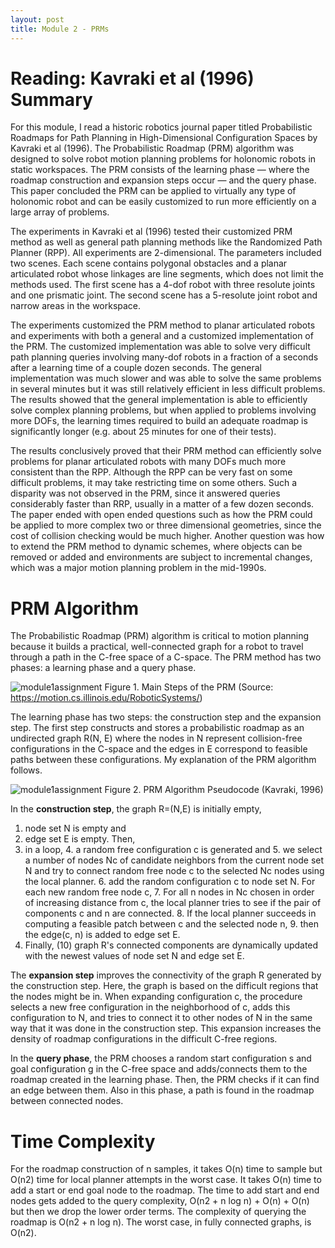 ```yaml
---
layout: post
title: Module 2 - PRMs
---
```


# Reading: Kavraki et al (1996) Summary

For this module, I read a historic robotics journal paper titled Probabilistic Roadmaps for Path Planning in High-Dimensional Configuration Spaces by Kavraki et al (1996). The Probabilistic Roadmap (PRM) algorithm was designed to solve robot motion planning problems for holonomic robots in static workspaces. The PRM consists of the learning phase — where the roadmap construction and expansion steps occur — and the query phase. This paper concluded the PRM can be applied to virtually any type of holonomic robot and can be easily customized to run more efficiently on a large array of problems. <br>

The experiments in Kavraki et al (1996) tested their customized PRM method as well as general path planning methods like the Randomized Path Planner (RPP). All experiments are 2-dimensional. The parameters included two scenes. Each scene contains polygonal obstacles and a planar articulated robot whose linkages are line segments, which does not limit the methods used. The first scene has a 4-dof robot with three resolute joints and one prismatic joint. The second scene has a 5-resolute joint robot and narrow areas in the workspace. <br>

The experiments customized the PRM method to planar articulated robots and experiments with both a general and a customized implementation of the PRM. The customized implementation was able to solve very difficult path planning queries involving many-dof robots in a fraction of a seconds after a learning time of a couple dozen seconds. The general implementation was much slower and was able to solve the same problems in several minutes but it was still relatively efficient in less difficult problems. The results showed that the general implementation is able to efficiently solve complex planning problems, but when applied to problems involving more DOFs, the learning times required to build an adequate roadmap is significantly longer (e.g. about 25 minutes for one of their tests). <br>

The results conclusively proved that their PRM method can efficiently solve problems for planar articulated robots with many DOFs much more consistent than the RPP.  Although the RPP can be very fast on some difficult problems, it may take restricting time on some others. Such a disparity was not observed in the PRM, since it  answered queries considerably faster than RRP, usually in a matter of a few dozen seconds. The paper ended with open ended questions such as how the PRM could be applied to more complex two or three dimensional geometries, since the cost of collision checking would be much higher. Another question was how to extend the PRM method to dynamic schemes, where objects can be removed or added and environments are subject to incremental changes, which was a major motion planning problem in the mid-1990s. <br>

# PRM Algorithm 

 The Probabilistic Roadmap (PRM) algorithm is critical to motion planning because it builds a practical, well-connected graph for a robot to travel through a path in the C-free space of a C-space. The PRM method has two phases: a learning phase and a query phase. <br>

![module1assignment](https://cabreraleon.github.io/images/fig29.png)
Figure 1. Main Steps of the PRM (Source: https://motion.cs.illinois.edu/RoboticSystems/) <br>

The learning phase has two steps: the construction step and the expansion step. The first step constructs and stores a probabilistic roadmap as an undirected graph R(N, E) where the nodes in N represent collision-free configurations in the C-space and the edges in E correspond to feasible paths between these configurations. My explanation of the PRM algorithm follows.

![module1assignment](https://cabreraleon.github.io/images/fig30.png)
Figure 2. PRM Algorithm Pseudocode (Kavraki, 1996) <br>

In the **construction step**, the graph R=(N,E) is initially empty,
1. node set N is empty and 
2. edge set E is empty. Then, 
3. in a loop,
    4. a random free configuration c is generated and 
    5. we select a number of nodes Nc of candidate neighbors from the current node set N and try to connect random free node c to the selected Nc nodes using the local planner. 
    6. add the random configuration c to node set N. For each new random free node c, 
    7. For all n nodes in Nc chosen in order of increasing distance from c, the local planner tries to see if the pair of components c and n are connected. 
        8. If the local planner succeeds in computing a feasible patch between c and the selected node n, 
        9. then the edge(c, n) is added to edge set E. 
10. Finally, (10) graph R's connected components are dynamically updated with the newest values of node set N and edge set E. 

The **expansion step** improves the connectivity of the graph R generated by the construction step. Here, the graph is based on the difficult regions that the nodes might be in. When expanding configuration c, the procedure selects a new free configuration in the neighborhood of c, adds this configuration to N, and tries to connect it to other nodes of N in the same way that it was done in the construction step. This expansion increases the density of roadmap configurations in the difficult C-free regions. <br>

In the **query phase**, the PRM chooses a random start configuration s and goal configuration g in the C-free space and adds/connects them to the roadmap created in the learning phase. Then, the PRM checks if it can find an edge between them. Also in this phase, a path is found in the roadmap between connected nodes. 

# Time Complexity 

For the roadmap construction of n samples, it takes O(n) time to sample but O(n2) time for local planner attempts in the worst case. It takes O(n) time to add a start or end goal node to the roadmap. The time to add start and end nodes gets added to the query complexity, O(n2 + n log n) + O(n) + O(n)  but then we drop the  lower order terms. The complexity of querying the roadmap is O(n2 + n log n). The worst case, in fully connected graphs, is O(n2). 
